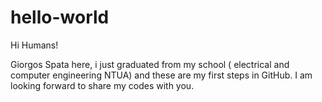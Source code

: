 # hello-world

Hi Humans!

Giorgos Spata here, i just graduated from my school ( electrical and computer engineering NTUA) 
and these are my first steps in GitHub. I am looking forward to share my codes with you.
